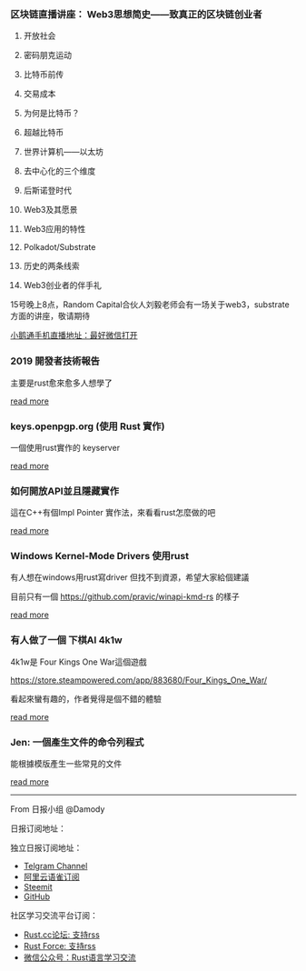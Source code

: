 ### 区块链直播讲座： Web3思想简史——致真正的区块链创业者

1. 开放社会

2. 密码朋克运动

3. 比特币前传

4. 交易成本

5. 为何是比特币？

6. 超越比特币

7. 世界计算机——以太坊

8. 去中心化的三个维度

9. 后斯诺登时代

10. Web3及其愿景

11. Web3应用的特性

12. Polkadot/Substrate

13. 历史的两条线索

14. Web3创业者的伴手礼

15号晚上8点，Random Capital合伙人刘毅老师会有一场关于web3，substrate方面的讲座，敬请期待

[小鹅通手机直播地址：最好微信打开](https://appbhteffsi3308.h5.xiaoeknow.com/content_page/eyJ0eXBlIjoiMiIsInJlc291cmNlX3R5cGUiOjQsInJlc291cmNlX2lkIjoibF81ZDAwYjU0NjEzOGJmXzhLQ0NscGtIIiwiYXBwX2lkIjoiYXBwYmhURWZGc0kzMzA4IiwicHJvZHVjdF9pZCI6InBfNWNmNzczNTJjZGUxY18xYUtGTDZNYSIsInNoYXJlX3VzZXJfaWQiOiJ1XzViNTUzNTg5MjhmNzZfd0Zhd25tdTZ1MSIsInNoYXJlX3R5cGUiOjUsInNjZW5lIjoi5YiG5LqrIn0=)

### 2019 開發者技術報告

主要是rust愈來愈多人想學了

[read more](https://www.reddit.com/r/rust/comments/c05rue/2019_developer_skills_report_hackerrank/)

### keys.openpgp.org (使用 Rust 實作)

一個使用rust實作的 keyserver 

[read more](https://www.reddit.com/r/rust/comments/c05xuz/keysopenpgporg_written_in_rust/)

### 如何開放API並且隱藏實作

這在C++有個Impl Pointer 實作法，來看看rust怎麼做的吧

[read more](https://www.reddit.com/r/rust/comments/c073i1/on_public_api_and_private_implementation/)

### Windows Kernel-Mode Drivers 使用rust

有人想在windows用rust寫driver 但找不到資源，希望大家給個建議

目前只有一個 https://github.com/pravic/winapi-kmd-rs 的樣子

[read more](https://www.reddit.com/r/rust/comments/c082tt/are_there_resources_in_rust_to_work_with_wdk/)

### 有人做了一個 下棋AI 4k1w

4k1w是 Four Kings One War這個遊戲

https://store.steampowered.com/app/883680/Four_Kings_One_War/

看起來蠻有趣的，作者覺得是個不錯的體驗

[read more](https://www.reddit.com/r/rust/comments/c0e5yf/i_created_a_rust_chess_ai_for_16x16_variant_4k1w/)

### Jen: 一個產生文件的命令列程式

能根據模版產生一些常見的文件

[read more](https://www.reddit.com/r/rust/comments/c0d879/jen_a_rust_cli_to_generate_fake_documents_based/)

---

From 日报小组 @Damody

日报订阅地址：

独立日报订阅地址：
- [Telgram Channel](https://t.me/rust_daily_news )
- [阿里云语雀订阅](https://www.yuque.com/chaosbot/rustnews)
- [Steemit](https://steemit.com/@blackanger)
- [GitHub](https://github.com/RustStudy/rust_daily_news)

社区学习交流平台订阅：
- [Rust.cc论坛: 支持rss](https://rust.cc)
- [Rust Force: 支持rss](https://rustforce.net/)
- [微信公众号：Rust语言学习交流](https://rust.cc/article?id=ed7c9379-d681-47cb-9532-0db97d883f62)

